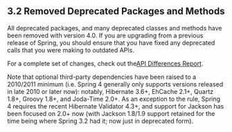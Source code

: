 ## 3.2 Removed Deprecated Packages and Methods

All deprecated packages, and many deprecated classes and methods have been removed with version 4.0. If you are upgrading from a previous release of Spring, you should ensure that you have fixed any deprecated calls that you were making to outdated APIs.

For a complete set of changes, check out the[API Differences Report](http://docs.spring.io/spring-framework/docs/3.2.4.RELEASE_to_4.0.0.RELEASE/).

Note that optional third-party dependencies have been raised to a 2010/2011 minimum \(i.e. Spring 4 generally only supports versions released in late 2010 or later now\): notably, Hibernate 3.6+, EhCache 2.1+, Quartz 1.8+, Groovy 1.8+, and Joda-Time 2.0+. As an exception to the rule, Spring 4 requires the recent Hibernate Validator 4.3+, and support for Jackson has been focused on 2.0+ now \(with Jackson 1.8/1.9 support retained for the time being where Spring 3.2 had it; now just in deprecated form\).

